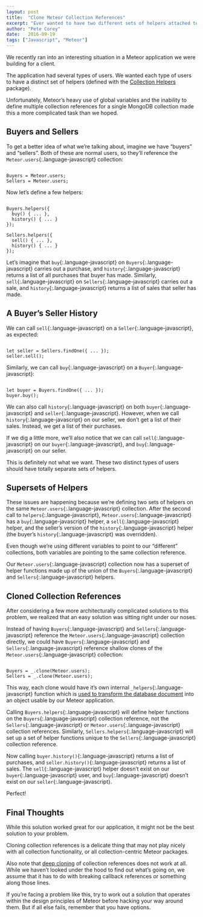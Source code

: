 ```yaml
---
layout: post
title:  "Clone Meteor Collection References"
excerpt: "Ever wanted to have two different sets of helpers attached to a single Meteor collection? It's more complicated than you may think."
author: "Pete Corey"
date:   2016-09-19
tags: ["Javascript", "Meteor"]
---
```


We recently ran into an interesting situation in a Meteor application we were building for a client.

The application had several types of users. We wanted each type of users to have a distinct set of helpers (defined with the [Collection Helpers](https://github.com/dburles/meteor-collection-helpers) package).

Unfortunately, Meteor’s heavy use of global variables and the inability to define multiple collection references for a single MongoDB collection made this a more complicated task than we hoped.

## Buyers and Sellers

To get a better idea of what we’re talking about, imagine we have “buyers” and “sellers”. Both of these are normal users, so they’ll reference the `Meteor.users`{:.language-javascript} collection:

<pre class='language-javascript'><code class='language-javascript'>
Buyers = Meteor.users;
Sellers = Meteor.users;
</code></pre>

Now let’s define a few helpers:

<pre class='language-javascript'><code class='language-javascript'>
Buyers.helpers({
  buy() { ... },
  history() { ... }
});

Sellers.helpers({
  sell() { ... },
  history() { ... }
});
</code></pre>

Let’s imagine that `buy`{:.language-javascript} on `Buyers`{:.language-javascript} carries out a purchase, and `history`{:.language-javascript} returns a list of all purchases that buyer has made. Similarly, `sell`{:.language-javascript} on `Sellers`{:.language-javascript} carries out a sale, and `history`{:.language-javascript} returns a list of sales that seller has made.

## A Buyer’s Seller History

We can call `sell`{:.language-javascript} on a `Seller`{:.language-javascript}, as expected:

<pre class='language-javascript'><code class='language-javascript'>
let seller = Sellers.findOne({ ... });
seller.sell();
</code></pre>

Similarly, we can call `buy`{:.language-javascript} on a `Buyer`{:.language-javascript}:

<pre class='language-javascript'><code class='language-javascript'>
let buyer = Buyers.findOne({ ... });
buyer.buy();
</code></pre>

We can also call `history`{:.language-javascript} on both `buyer`{:.language-javascript} and `seller`{:.language-javascript}. However, when we call `history`{:.language-javascript} on our seller, we don’t get a list of their sales. Instead, we get a list of their purchases.

If we dig a little more, we’ll also notice that we can call `sell`{:.language-javascript} on our `buyer`{:.language-javascript}, and `buy`{:.language-javascript} on our seller.

This is definitely not what we want. These two distinct types of users should have totally separate sets of helpers.

## Supersets of Helpers

These issues are happening because we’re defining two sets of helpers on the same `Meteor.users`{:.language-javascript} collection. After the second call to `helpers`{:.language-javascript}, `Meteor.users`{:.language-javascript} has a `buy`{:.language-javascript} helper, a `sell`{:.language-javascript} helper, and the seller’s version of the `history`{:.language-javascript} helper (the buyer’s `history`{:.language-javascript} was overridden).

Even though we’re using different variables to point to our “different” collections, both variables are pointing to the same collection reference.

Our `Meteor.users`{:.language-javascript} collection now has a superset of helper functions made up of the union of the `Buyers`{:.language-javascript} and `Sellers`{:.language-javascript} helpers.

## Cloned Collection References

After considering a few more architecturally complicated solutions to this problem, we realized that an easy solution was sitting right under our noses.

Instead of having `Buyers`{:.language-javascript} and `Sellers`{:.language-javascript} reference the `Meteor.users`{:.language-javascript} collection directly, we could have `Buyers`{:.language-javascript} and `Sellers`{:.language-javascript} reference shallow clones of the `Meteor.users`{:.language-javascript} collection:

<pre class='language-javascript'><code class='language-javascript'>
Buyers = _.clone(Meteor.users);
Sellers = _.clone(Meteor.users);
</code></pre>

This way, each clone would have it’s own internal `_helpers`{:.language-javascript} function which is [used to transform the database document](https://github.com/dburles/meteor-collection-helpers/blob/master/collection-helpers.js#L9-L12) into an object usable by our Meteor application.

Calling `Buyers.helpers`{:.language-javascript} will define helper functions on the `Buyers`{:.language-javascript} collection reference, not the `Sellers`{:.language-javascript} or `Meteor.users`{:.language-javascript} collection references. Similarly, `Sellers.helpers`{:.language-javascript} will set up a set of helper functions unique to the `Sellers`{:.language-javascript} collection reference.

Now calling `buyer.history()`{:.language-javascript} returns a list of purchases, and `seller.history()`{:.language-javascript} returns a list of sales. The `sell`{:.language-javascript} helper doesn’t exist on our `buyer`{:.language-javascript} user, and `buy`{:.language-javascript} doesn’t exist on our `seller`{:.language-javascript}.

Perfect!

## Final Thoughts

While this solution worked great for our application, it might not be the best solution to your problem.

Cloning collection references is a delicate thing that may not play nicely with all collection functionality, or all collection-centric Meteor packages.

Also note that [deep cloning](https://lodash.com/docs/4.15.0#cloneDeep) of collection references does not work at all. While we haven’t looked under the hood to find out what’s going on, we assume that it has to do with breaking callback references or something along those lines.

If you’re facing a problem like this, try to work out a solution that operates within the design principles of Meteor before hacking your way around them. But if all else fails, remember that you have options.
